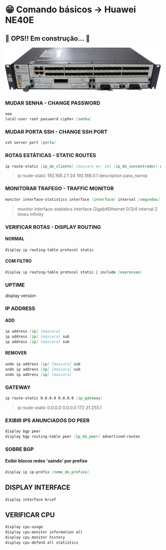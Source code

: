 # 😁 Comando básicos -> Huawei NE40E

## 🚧 OPS!! Em construção... 🚧

<!-- <h1 align="center">
<img alt="ne40e" title="ne40e" src="./img/ne40e.png" />
</h1> -->

![ne40e](./img/ne40e.png)

### MUDAR SENHA - CHANGE PASSWORD

```md
aaa
local-user root password cipher [senha]
```

### MUDAR PORTA SSH - CHANGE SSH PORT

```md
ssh server port [porta]
```

### ROTAS ESTÁTICAS - STATIC ROUTES

```md
ip route-static [ip_do_cliente] [mascara ex: 24] [ip_do_concentrador] description [descricao]
```

> ip route-static 192.168.2.1 24 192.168.0.1 description para_narnia

### MONITORAR TRAFEGO - TRAFFIC MONITOR

```md
monitor interface-statistics interface [interface] interval [segundos] times [numero vezes ou 'infinity']
```

> monitor interface-statistics interface GigabitEthernet 0/3/4 interval 2 times infinity

### VERIFICAR ROTAS - DISPLAY ROUTING

#### NORMAL

```md
display ip routing-table protocol static
```

#### COM FILTRO

```md
display ip routing-table protocol static | include [expressao]
```

### UPTIME

display version

### IP ADDRESS

#### ADD

```md
ip address [ip] [mascara]
ip address [ip] [mascara] sub
ip address [ip] [mascara] sub
```

#### REMOVER

```md
undo ip address [ip] [mascara] sub
undo ip address [ip] [mascara] sub
undo ip address [ip] [mascara]
```

### GATEWAY

```md
ip route-static 0.0.0.0 0.0.0.0 [ip_gateway]
```

> ip route-static 0.0.0.0 0.0.0.0 172.31.255.1

### EXIBIR IPS ANUNCIADOS DO PEER

```md
display bgp peer
display bgp routing-table peer [ip_do_peer] advertised-routes
```

### SOBRE BGP

#### Exibir blocos redes 'saindo' por prefixo

```md
display ip ip-prefix [nome_do_prefixo]
```

## DISPLAY INTERFACE

```md
display interface brief
```

## VERIFICAR CPU

```md
display cpu-usage
display cpu-monitor information all
display cpu monitor history
display cpu-defend all statistics
```

